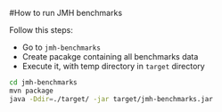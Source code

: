 #How to run JMH benchmarks

Follow this steps:
* Go to `jmh-benchmarks`
* Create pacakge containing all benchmarks data
* Execute it, with temp directory in `target` directory

```bash
cd jmh-benchmarks
mvn package
java -Ddir=./target/ -jar target/jmh-benchmarks.jar
```
